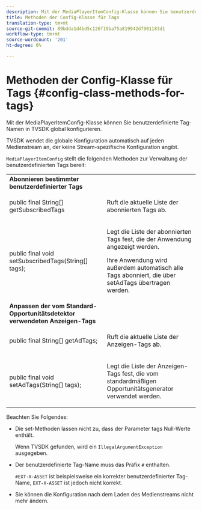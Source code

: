 ```yaml
---
description: Mit der MediaPlayerItemConfig-Klasse können Sie benutzerdefinierte Tag-Namen in TVSDK global konfigurieren.
title: Methoden der Config-Klasse für Tags
translation-type: tm+mt
source-git-commit: 89bdda1d4bd5c126f19ba75a819942df901183d1
workflow-type: tm+mt
source-wordcount: '201'
ht-degree: 0%

---
```



# Methoden der Config-Klasse für Tags {#config-class-methods-for-tags}

Mit der MediaPlayerItemConfig-Klasse können Sie benutzerdefinierte Tag-Namen in TVSDK global konfigurieren.

TVSDK wendet die globale Konfiguration automatisch auf jeden Medienstream an, der keine Stream-spezifische Konfiguration angibt.

`MediaPlayerItemConfig` stellt die folgenden Methoden zur Verwaltung der benutzerdefinierten Tags bereit:

<table id="table_B37A6C75270D47BC99258F2884AD6905"> 
 <tbody> 
  <tr> 
   <td colname="col1"> <b>Abonnieren bestimmter benutzerdefinierter Tags</b> </td> 
   <td colname="col2"> </td> 
  </tr> 
  <tr> 
   <td colname="col1"> <span class="codeph"> public final String[] getSubscribedTags  </span> </td> 
   <td colname="col2"> <p>Ruft die aktuelle Liste der abonnierten Tags ab. </p> </td> 
  </tr> 
  <tr> 
   <td colname="col1"> <span class="codeph"> public final void setSubscribedTags(String[] tags);  </span> </td> 
   <td colname="col2"> <p>Legt die Liste der abonnierten Tags fest, die der Anwendung angezeigt werden. </p> <p>Ihre Anwendung wird außerdem automatisch alle Tags abonniert, die über <span class="codeph"> setAdTags </span> übertragen werden. </p> </td> 
  </tr> 
  <tr> 
   <td colname="col1"> <b>Anpassen der vom Standard-Opportunitätsdetektor verwendeten Anzeigen-Tags</b> </td> 
   <td colname="col2"> </td> 
  </tr> 
  <tr> 
   <td colname="col1"> <span class="codeph"> public final String[] getAdTags;  </span> </td> 
   <td colname="col2"> <p>Ruft die aktuelle Liste der Anzeigen-Tags ab. </p> </td> 
  </tr> 
  <tr> 
   <td colname="col1"> <span class="codeph"> public final void setAdTags(String[] tags);  </span> </td> 
   <td colname="col2"> <p>Legt die Liste der Anzeigen-Tags fest, die vom standardmäßigen Opportunitätsgenerator verwendet werden. </p> </td> 
  </tr> 
 </tbody> 
</table>

Beachten Sie Folgendes:

* Die set-Methoden lassen nicht zu, dass der Parameter tags Null-Werte enthält.

   Wenn TVSDK gefunden, wird ein `IllegalArgumentException` ausgegeben.
* Der benutzerdefinierte Tag-Name muss das Präfix `#` enthalten.

   `#EXT-X-ASSET` ist beispielsweise ein korrekter benutzerdefinierter Tag-Name, `EXT-X-ASSET` ist jedoch nicht korrekt.

* Sie können die Konfiguration nach dem Laden des Medienstreams nicht mehr ändern.
